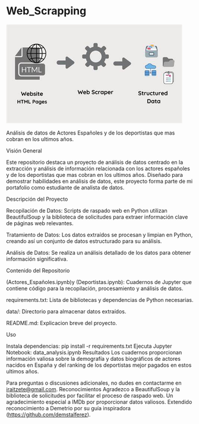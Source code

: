# Web_Scrapping

![Alt text](OIP.jpg)
 



Análisis de datos de Actores Españoles y de los deportistas que mas cobran en los ultimos años.

Visión General

Este repositorio destaca un proyecto de análisis de datos centrado en la extracción y análisis de información relacionada con los actores españoles y de los deportistas que mas cobran en los ultimos años. Diseñado para demostrar habilidades en análisis de datos, este proyecto forma parte de mi portafolio como estudiante de analista de datos.

Descripción del Proyecto

Recopilación de Datos:
Scripts de raspado web en Python utilizan BeautifulSoup y la biblioteca de solicitudes para extraer información clave de páginas web relevantes.

Tratamiento de Datos:
Los datos extraídos se procesan y limpian en Python, creando así un conjunto de datos estructurado para su análisis.

Análisis de Datos:
Se realiza un análisis detallado de los datos para obtener información significativa.

Contenido del Repositorio

(Actores_Españoles.ipynb)y (Deportistas.ipynb): Cuadernos de Jupyter que contiene código para la recopilación, procesamiento y análisis de datos.         

requirements.txt: Lista de bibliotecas y dependencias de Python necesarias.           

data/: Directorio para almacenar datos extraídos.             

README.md: Explicacion breve del proyecto.         


Uso

Instala dependencias: pip install -r requirements.txt
Ejecuta Jupyter Notebook: data_analysis.ipynb
Resultados
Los cuadernos proporcionan información valiosa sobre la demografía y datos biográficos de actores nacidos en España y del ranking de los deportistas mejor pagados en estos ultimos años.


Para preguntas o discusiones adicionales, no dudes en contactarme en iraitzete@gmail.com.
Reconocimientos
Agradezco a BeautifulSoup y la biblioteca de solicitudes por facilitar el proceso de raspado web.
Un agradecimiento especial a IMDb por proporcionar datos valiosos.
Extendido reconocimiento a Demetrio por su guía inspiradora (https://github.com/demstalferez).